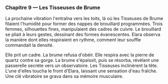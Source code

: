 ### Chapitre 9 — Les Tisseuses de Brume
La prochaine vibration l'entraîna vers les toits, là où les Tisseuses de Brume filaient l'humidité pour former des nappes de brouillard programmées. Trois femmes, silhouettes fines, manipulaient des cadres de cuivre. Le brouillard se pliait à leurs gestes, dessinant des formes évanescentes. Elara observa la manière dont elles respiraient en rythme, comment leur souffle commandait la densité.

Elle prit un cadre. La brume refusa d'obéir. Elle respira avec la pierre de quartz contre sa gorge. La brume s'épaissit, puis se résorba, révélant une passerelle secrète vers un observatoire. Les Tisseuses inclinèrent la tête. L'une d'elles toucha le front d'Elara, laissant une sensation d'eau fraîche. Une clé vibratoire se grava dans sa mémoire musculaire.
